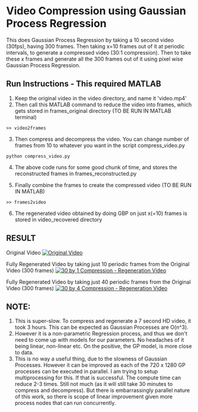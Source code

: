 # Video Compression using Gaussian Process Regression
This does Gaussian Process Regression by taking a 10 second video (30fps), having 300 frames.
Then taking x=10 frames out of it at periodic intervals, to generate a compressed video (30:1 compression). Then to take these x frames and generate all the 300 frames out of it using pixel wise Gaussian Process Regression.

## Run Instructions - This required MATLAB
1. Keep the original video in the video directory, and name it 'video.mp4'
2. Then call this MATLAB command to reduce the video into frames, which gets stored in frames_original directory (TO BE RUN IN MATLAB terminal)
```
>> video2frames   
```
3. Then compress and decompress the video. You can change number of frames from 10 to whatever you want in the script compress_video.py
```
python compress_video.py
```
4. The above code runs for some good chunk of time, and stores the reconstructed frames in frames_reconstructed.py

5. Finally combine the frames to create the compressed video (TO BE RUN IN MATLAB)
```
>> frames2video
```
6. The regenerated video obtained by doing GBP on just x(=10) frames is stored in video_recovered directory

## RESULT
Original Video
[![Original Video](http://i3.ytimg.com/vi/G_I42XwoxBg/hqdefault.jpg)](https://www.youtube.com/watch?v=G_I42XwoxBg)

Fully Regenerated Video by taking just 10 periodic frames from the Original Video (300 frames)
[![30 by 1 Compression - Regeneration Video](http://i3.ytimg.com/vi/EZ-6bKy1Yks/hqdefault.jpg)](https://www.youtube.com/watch?v=EZ-6bKy1Yks)

Fully Regenerated Video by taking just 40 periodic frames from the Original Video (300 frames)
[![30 by 4 Compression - Regeneration Video](http://i3.ytimg.com/vi/UyQRQxTs0l4/hqdefault.jpg)](https://www.youtube.com/watch?v=UyQRQxTs0l4&feature=youtu.be)
## NOTE:
1. This is super-slow. To compress and regenerate a 7 second HD video, it took 3 hours. This can be expected as Gaussian Processes are O(n^3).
2. However it is a non-parametric Regression process, and thus we don't need to come up with models for our parameters. No headaches of it being linear, non-linear etc. On the positive, the GP model, is more close to data.
3. This is no way a useful thing, due to the slowness of Gaussian Processes. However it can be improved as each of the 720 x 1280 GP processes can be executed in parallel. I am trying to setup multiprocessing for this. If that is successful. The compute time can reduce 2-3 times. Still not much (as it will still take 30 minutes to compress and decompress). But there is embarrassingly parallel nature of this work, so there is scope of linear improvement given more process nodes that can run concurrently.
